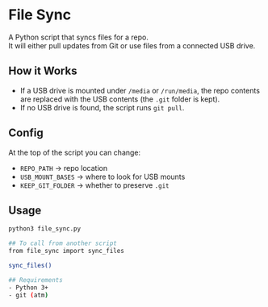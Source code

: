 # File Sync

A Python script that syncs files for a repo.  
It will either pull updates from Git or use files from a connected USB drive.  

## How it Works
- If a USB drive is mounted under `/media` or `/run/media`, the repo contents are replaced with the USB contents (the `.git` folder is kept).  
- If no USB drive is found, the script runs `git pull`.  

## Config
At the top of the script you can change:  
- `REPO_PATH` → repo location  
- `USB_MOUNT_BASES` → where to look for USB mounts  
- `KEEP_GIT_FOLDER` → whether to preserve `.git`  

## Usage
```bash
python3 file_sync.py

## To call from another script
from file_sync import sync_files

sync_files()

## Requirements
- Python 3+
- git (atm)